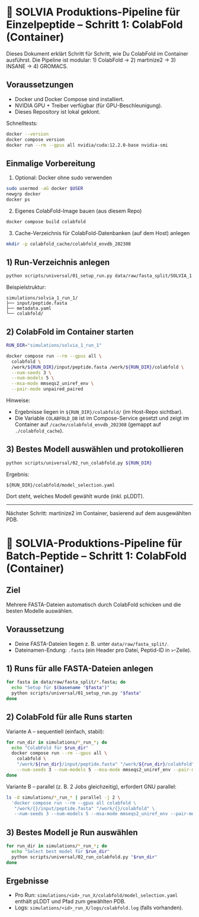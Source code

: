 # 🧬 SOLVIA Produktions-Pipeline für Einzelpeptide – Schritt 1: ColabFold (Container)


Dieses Dokument erklärt Schritt für Schritt, wie Du ColabFold im Container ausführst. Die Pipeline ist modular: 1) ColabFold → 2) martinize2 → 3) INSANE → 4) GROMACS.

## Voraussetzungen
- Docker und Docker Compose sind installiert.
- NVIDIA GPU + Treiber verfügbar (für GPU-Beschleunigung).
- Dieses Repository ist lokal geklont.

Schnelltests:
```bash
docker --version
docker compose version
docker run --rm --gpus all nvidia/cuda:12.2.0-base nvidia-smi
```

## Einmalige Vorbereitung
1) Optional: Docker ohne sudo verwenden
```bash
sudo usermod -aG docker $USER
newgrp docker
docker ps
```

2) Eigenes ColabFold-Image bauen (aus diesem Repo)
```bash
docker compose build colabfold
```

3) Cache-Verzeichnis für ColabFold-Datenbanken (auf dem Host) anlegen
```bash
mkdir -p colabfold_cache/colabfold_envdb_202308
```

## 1) Run-Verzeichnis anlegen
```bash
python scripts/universal/01_setup_run.py data/raw/fasta_split/SOLVIA_1.fasta
```
Beispielstruktur:
```
simulations/solvia_1_run_1/
├── input/peptide.fasta
├── metadata.yaml
└── colabfold/
```

## 2) ColabFold im Container starten
```bash
RUN_DIR="simulations/solvia_1_run_1"

docker compose run --rm --gpus all \
  colabfold \
  /work/${RUN_DIR}/input/peptide.fasta /work/${RUN_DIR}/colabfold \
  --num-seeds 3 \
  --num-models 5 \
  --msa-mode mmseqs2_uniref_env \
  --pair-mode unpaired_paired
```
Hinweise:
- Ergebnisse liegen in `${RUN_DIR}/colabfold/` (im Host-Repo sichtbar).
- Die Variable `COLABFOLD_DB` ist im Compose-Service gesetzt und zeigt im Container auf `/cache/colabfold_envdb_202308` (gemappt auf `./colabfold_cache`).

## 3) Bestes Modell auswählen und protokollieren
```bash
python scripts/universal/02_run_colabfold.py ${RUN_DIR}
```
Ergebnis:
```
${RUN_DIR}/colabfold/model_selection.yaml
```
Dort steht, welches Modell gewählt wurde (inkl. pLDDT).

---
Nächster Schritt: martinize2 im Container, basierend auf dem ausgewählten PDB.

# 🧬 SOLVIA-Produktions-Pipeline für Batch-Peptide – Schritt 1: ColabFold (Container)

## Ziel
Mehrere FASTA-Dateien automatisch durch ColabFold schicken und die besten Modelle auswählen.

## Voraussetzung
- Deine FASTA-Dateien liegen z. B. unter `data/raw/fasta_split/`.
- Dateinamen-Endung: `.fasta` (ein Header pro Datei, Peptid-ID in `>`-Zeile).

## 1) Runs für alle FASTA-Dateien anlegen
```bash
for fasta in data/raw/fasta_split/*.fasta; do
  echo "Setup für $(basename "$fasta")"
  python scripts/universal/01_setup_run.py "$fasta"
done
```

## 2) ColabFold für alle Runs starten
Variante A – sequentiell (einfach, stabil):
```bash
for run_dir in simulations/*_run_*; do
  echo "ColabFold für $run_dir"
  docker compose run --rm --gpus all \
    colabfold \
    "/work/${run_dir}/input/peptide.fasta" "/work/${run_dir}/colabfold" \
    --num-seeds 3 --num-models 5 --msa-mode mmseqs2_uniref_env --pair-mode unpaired_paired
done
```

Variante B – parallel (z. B. 2 Jobs gleichzeitig), erfordert GNU parallel:
```bash
ls -d simulations/*_run_* | parallel -j 2 \
  'docker compose run --rm --gpus all colabfold \
   "/work/{}/input/peptide.fasta" "/work/{}/colabfold" \
   --num-seeds 3 --num-models 5 --msa-mode mmseqs2_uniref_env --pair-mode unpaired_paired'
```

## 3) Bestes Modell je Run auswählen
```bash
for run_dir in simulations/*_run_*; do
  echo "Select best model für $run_dir"
  python scripts/universal/02_run_colabfold.py "$run_dir"
done
```

## Ergebnisse
- Pro Run: `simulations/<id>_run_X/colabfold/model_selection.yaml` enthält pLDDT und Pfad zum gewählten PDB.
- Logs: `simulations/<id>_run_X/logs/colabfold.log` (falls vorhanden).